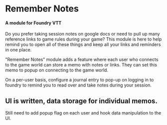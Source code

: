 # Remember Notes
  #### A module for Foundry VTT
  Do you prefer taking session notes on google docs or need to pull up many reference links to game rules during your game? This module is here to help remind you to open all of these things and keep all your links and reminders in one place.
  
  "Remember Notes" module adds a feature where each user who connects to the game world can store a memo with notes or links. They can set this memo to popup on connecting to the game world.
  
  On a per-user basis, configure a journal entry to pop-up on logging in to foundry to remind you to read over and take notes during your session.
  
  
  ## UI is written, data storage for individual memos. 
  Still need to add popup flag on each user and hook data manipulation to the UI.
